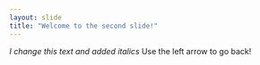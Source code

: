```yaml
---
layout: slide
title: "Welcome to the second slide!"
---
```

*I change this text and added italics*
Use the left arrow to go back!
